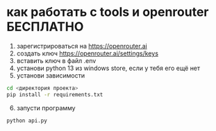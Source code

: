 # как работать с tools и openrouter БЕСПЛАТНО 

1. зарегистрироваться на https://openrouter.ai
2. создать ключ https://openrouter.ai/settings/keys
3. вставить ключ в файл .env
4. установи python 13 из windows store, если у тебя его ещё нет
5. установи зависимости
```sh
cd <директория проекта>
pip install -r requirements.txt
```
6. запусти программу
```sh
python api.py
```
